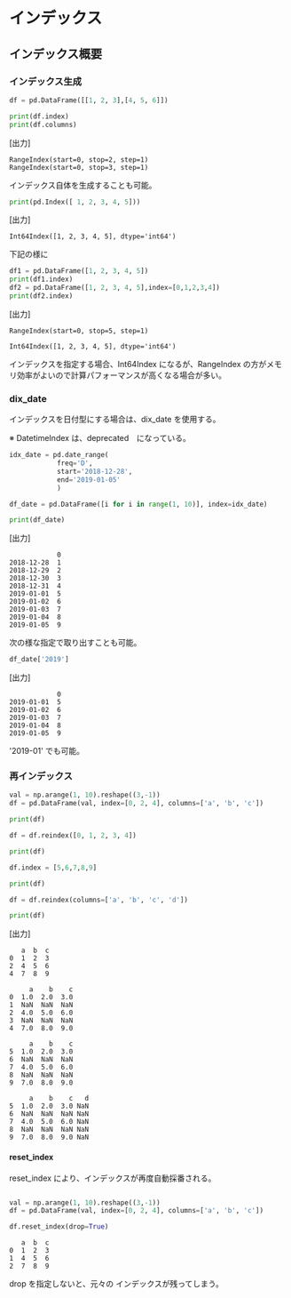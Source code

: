 # インデックス


## インデックス概要

### インデックス生成

``` Python
df = pd.DataFrame([[1, 2, 3],[4, 5, 6]])

print(df.index)
print(df.columns)
```

[出力]
```
RangeIndex(start=0, stop=2, step=1)
RangeIndex(start=0, stop=3, step=1)
```

インデックス自体を生成することも可能。

``` Python
print(pd.Index([ 1, 2, 3, 4, 5]))
```
[出力]
```
Int64Index([1, 2, 3, 4, 5], dtype='int64')
```

下記の様に
```Python
df1 = pd.DataFrame([1, 2, 3, 4, 5])
print(df1.index)
df2 = pd.DataFrame([1, 2, 3, 4, 5],index=[0,1,2,3,4])
print(df2.index)
```
[出力]
```
RangeIndex(start=0, stop=5, step=1)

Int64Index([1, 2, 3, 4, 5], dtype='int64')
```
インデックスを指定する場合、Int64Index になるが、RangeIndex の方がメモリ効率がよいので計算パフォーマンスが高くなる場合が多い。

### dix_date
インデックスを日付型にする場合は、dix_date を使用する。

※ DatetimeIndex は、deprecated　になっている。
``` Python
idx_date = pd.date_range(
            freq='D',
            start='2018-12-28',
            end='2019-01-05'
            )

df_date = pd.DataFrame([i for i in range(1, 10)], index=idx_date)

print(df_date)
```

[出力]
```
            0
2018-12-28  1
2018-12-29  2
2018-12-30  3
2018-12-31  4
2019-01-01  5
2019-01-02  6
2019-01-03  7
2019-01-04  8
2019-01-05  9
```

次の様な指定で取り出すことも可能。
``` Python
df_date['2019']
```
[出力]
```
            0
2019-01-01  5
2019-01-02  6
2019-01-03  7
2019-01-04  8
2019-01-05  9
```
'2019-01' でも可能。

### 再インデックス
```Python
val = np.arange(1, 10).reshape((3,-1))
df = pd.DataFrame(val, index=[0, 2, 4], columns=['a', 'b', 'c'])

print(df)

df = df.reindex([0, 1, 2, 3, 4])

print(df)

df.index = [5,6,7,8,9]

print(df)

df = df.reindex(columns=['a', 'b', 'c', 'd'])

print(df)
```
[出力]
```
   a  b  c
0  1  2  3
2  4  5  6
4  7  8  9

     a    b    c
0  1.0  2.0  3.0
1  NaN  NaN  NaN
2  4.0  5.0  6.0
3  NaN  NaN  NaN
4  7.0  8.0  9.0

     a    b    c
5  1.0  2.0  3.0
6  NaN  NaN  NaN
7  4.0  5.0  6.0
8  NaN  NaN  NaN
9  7.0  8.0  9.0

     a    b    c   d
5  1.0  2.0  3.0 NaN
6  NaN  NaN  NaN NaN
7  4.0  5.0  6.0 NaN
8  NaN  NaN  NaN NaN
9  7.0  8.0  9.0 NaN
```
#### reset_index
reset_index により、インデックスが再度自動採番される。

``` Python

val = np.arange(1, 10).reshape((3,-1))
df = pd.DataFrame(val, index=[0, 2, 4], columns=['a', 'b', 'c'])

df.reset_index(drop=True)
```

```
   a  b  c
0  1  2  3
1  4  5  6
2  7  8  9
```

drop を指定しないと、元々の インデックスが残ってしまう。
